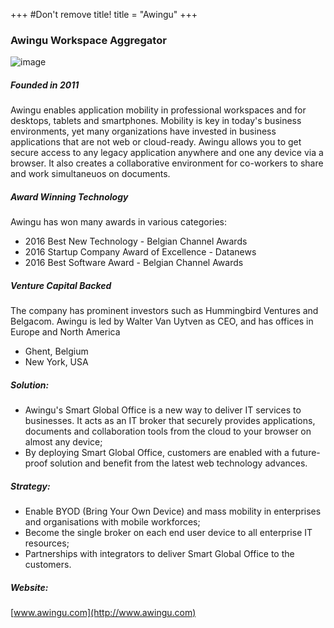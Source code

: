+++
#Don't remove title!
title = "Awingu"
+++
### Awingu Workspace Aggregator

![image](img/awingu-small.png)

##### Founded in 2011

Awingu enables application mobility in professional workspaces and for desktops, tablets and smartphones. Mobility is key in today's business environments, yet many organizations have invested in business applications that are not web or cloud-ready. Awingu allows you to get secure access to any legacy application anywhere and one any device via a browser. It also creates a collaborative environment for co-workers to share and work simultaneuos on documents.

##### Award Winning Technology

Awingu has won many awards in various categories:

-   2016 Best New Technology - Belgian Channel Awards
-   2016 Startup Company Award of Excellence - Datanews
-   2016 Best Software Award - Belgian Channel Awards

##### Venture Capital Backed

The company has prominent investors such as Hummingbird Ventures and Belgacom. Awingu is led by Walter Van Uytven as CEO, and has offices in Europe and North America 

-   Ghent, Belgium
-   New York, USA


##### Solution:

-   Awingu's Smart Global Office is a new way to deliver IT services to businesses. It acts as an IT broker that securely provides applications, documents and collaboration tools from the cloud to your browser on almost any device;
-   By deploying Smart Global Office, customers are enabled with a future-proof solution and benefit from the latest web technology advances.

##### Strategy:

-   Enable BYOD (Bring Your Own Device) and mass mobility in enterprises and organisations with mobile workforces;
-   Become the single broker on each end user device to all enterprise IT resources;
-   Partnerships with integrators to deliver Smart Global Office to the customers.

##### Website:

[www.awingu.com](http://www.awingu.com)
